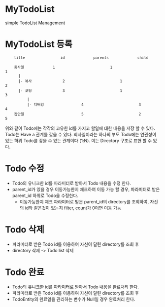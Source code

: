 # MyTodoList
simple TodoList Management

# MyTodoList 등록

 		title			     id			    parents			    child

		회사일			    1                         1                              1  	
		  |	
		  |- 복사			     2                         1                              2
		  |- 코딩			     3                         1                              3
		      |
		      |- 디버깅                 4                         3                              4
		집안일                          5                         2                              5


위와 같이 Todo에는 각각의 고유한 id를 가지고 할일에 대한 내용을 저장 할 수 있다.
Todo는 Have a 관계를 갖을 수 있다. 
회사일이라는 하나의 부모 Todo에는 연관성이 있는 하위 Todo를 갖을 수 있는 관계이다 (1:N).
이는 Directory 구조로 표현 할 수 있다.

# Todo 수정
 - Todo의 유니크한 id를 파라미터로 받아서 Todo 내용을 수정 한다.
 - parent_id가 있을 경우 이동가능한지 체크하여 이동 가능 할 경우, 파라미터로 받은 parent_id 하위로 Todo을 수정한다.
	* 이동가능한지 체크 
	파라미터로 받은 parent_id의 directory를 조회하여, 자신의 id와 같은것이 있는지 filter, count가 0이면 이동 가능

# Todo 삭제
 - 파라미터로 받은 Todo id를 이용하여 자신이 달린 directory를 조회 후
 - directory 삭제 -> Todo list 삭제

# Todo 완료
 - Todo의 유니크한 id를 파라미터로 받아서 Todo 내용을 완료처리 한다.
 - 파라미터로 받은 Todo id를 이용하여 자신이 달린 directory를 조회 후
 - TodoEntity의 완료일을 관리하는 변수가 Null일 경우 완료처리 한다. 
